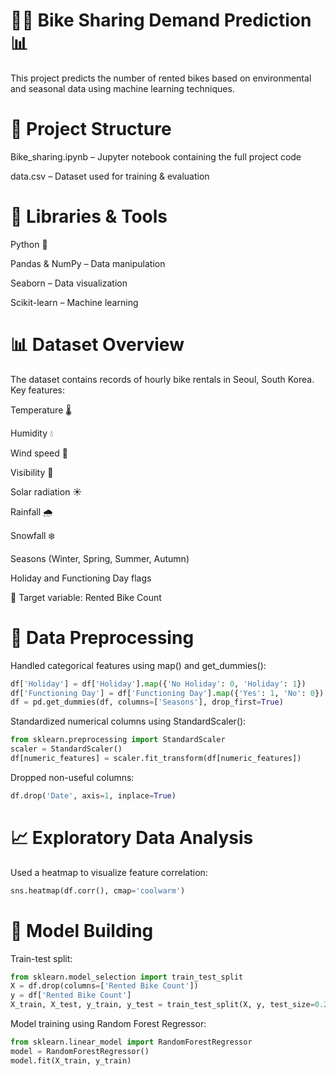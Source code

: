 # 🚴‍♂️ Bike Sharing Demand Prediction 📊
This project predicts the number of rented bikes based on environmental and seasonal data using machine learning techniques.

# 📂 Project Structure
Bike_sharing.ipynb – Jupyter notebook containing the full project code

data.csv – Dataset used for training & evaluation

# 🧰 Libraries & Tools
Python 🐍

Pandas & NumPy – Data manipulation

Seaborn – Data visualization

Scikit-learn – Machine learning

# 📊 Dataset Overview
The dataset contains records of hourly bike rentals in Seoul, South Korea. Key features:

Temperature 🌡️

Humidity 💧

Wind speed 💨

Visibility 👀

Solar radiation ☀️

Rainfall 🌧️

Snowfall ❄️

Seasons (Winter, Spring, Summer, Autumn)

Holiday and Functioning Day flags

🎯 Target variable: Rented Bike Count

# 🧹 Data Preprocessing
Handled categorical features using map() and get_dummies():

```python
df['Holiday'] = df['Holiday'].map({'No Holiday': 0, 'Holiday': 1})
df['Functioning Day'] = df['Functioning Day'].map({'Yes': 1, 'No': 0})
df = pd.get_dummies(df, columns=['Seasons'], drop_first=True)
```
Standardized numerical columns using StandardScaler():

```python
from sklearn.preprocessing import StandardScaler
scaler = StandardScaler()
df[numeric_features] = scaler.fit_transform(df[numeric_features])
```
Dropped non-useful columns:
```python
df.drop('Date', axis=1, inplace=True)
```
# 📈 Exploratory Data Analysis
Used a heatmap to visualize feature correlation:
```python
sns.heatmap(df.corr(), cmap='coolwarm')
```
# 🧠 Model Building
Train-test split:
```python
from sklearn.model_selection import train_test_split
X = df.drop(columns=['Rented Bike Count'])
y = df['Rented Bike Count']
X_train, X_test, y_train, y_test = train_test_split(X, y, test_size=0.2, random_state=42)
```
Model training using Random Forest Regressor:
```python
from sklearn.linear_model import RandomForestRegressor
model = RandomForestRegressor()
model.fit(X_train, y_train)
```
